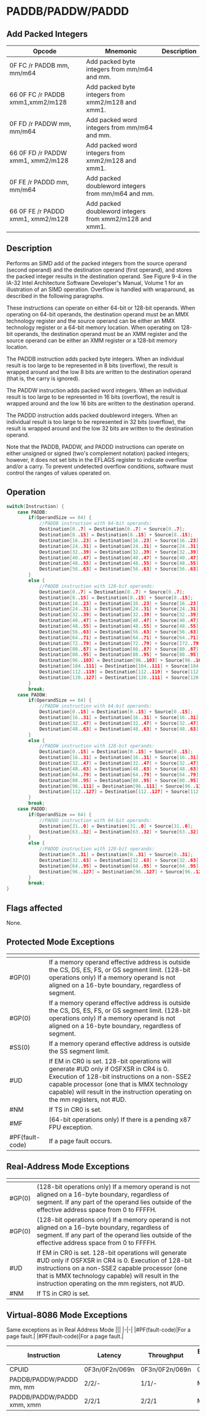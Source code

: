 # PADDB/PADDW/PADDD
 
## Add Packed Integers
 
 
|Opcode|Mnemonic|Description|
|-|-|-|
|0F FC /r PADDB mm, mm/m64|Add packed byte integers from mm/m64 and mm.||
|66 0F FC /r PADDB xmm1,xmm2/m128|Add packed byte integers from xmm2/m128 and xmm1.||
|0F FD /r PADDW mm, mm/m64|Add packed word integers from mm/m64 and mm.||
|66 0F FD /r PADDW xmm1, xmm2/m128|Add packed word integers from xmm2/m128 and xmm1.||
|0F FE /r PADDD mm, mm/m64|Add packed doubleword integers from mm/m64 and mm.||
|66 0F FE /r PADDD xmm1, xmm2/m128|Add packed doubleword integers from xmm2/m128 and xmm1.||
 
## Description
 
Performs an SIMD add of the packed integers from the source operand (second operand) and the destination operand (first operand), and stores the packed integer results in the destination operand. See Figure 9-4 in the IA-32 Intel Architecture Software Developer's Manual, Volume 1 for an illustration of an SIMD operation. Overflow is handled with wraparound, as described in the following paragraphs.
 
These instructions can operate on either 64-bit or 128-bit operands. When operating on 64-bit operands, the destination operand must be an MMX technology register and the source operand can be either an MMX technology register or a 64-bit memory location. When operating on 128- bit operands, the destination operand must be an XMM register and the source operand can be either an XMM register or a 128-bit memory location.
 
The PADDB instruction adds packed byte integers. When an individual result is too large to be represented in 8 bits (overflow), the result is wrapped around and the low 8 bits are written to the destination operand (that is, the carry is ignored).
 
The PADDW instruction adds packed word integers. When an individual result is too large to be represented in 16 bits (overflow), the result is wrapped around and the low 16 bits are written to the destination operand.
 
The PADDD instruction adds packed doubleword integers. When an individual result is too large to be represented in 32 bits (overflow), the result is wrapped around and the low 32 bits are written to the destination operand.
 
Note that the PADDB, PADDW, and PADDD instructions can operate on either unsigned or signed (two's complement notation) packed integers; however, it does not set bits in the EFLAGS register to indicate overflow and/or a carry. To prevent undetected overflow conditions, software must control the ranges of values operated on.
 
 
## Operation
 
```c
switch(Instruction) {
	case PADDB:
		if(OperandSize == 64) {
			//PADDB instruction with 64-bit operands:
			Destination[0..7] = Destination[0..7] + Source[0..7];
			Destination[8..15] = Destination[8..15] + Source[8..15];
			Destination[16..23] = Destination[16..23] + Source[16..23];
			Destination[24..31] = Destination[24..31] + Source[24..31];
			Destination[32..39] = Destination[32..39] + Source[32..39];
			Destination[40..47] = Destination[40..47] + Source[40..47];
			Destination[48..55] = Destination[48..55] + Source[48..55];
			Destination[56..63] = Destination[56..63] + Source[56..63];
		}
		else {
			//PADDB instruction with 128-bit operands:
			Destination[0..7] = Destination[0..7] + Source[0..7];
			Destination[8..15] = Destination[8..15] + Source[8..15];
			Destination[16..23] = Destination[16..23] + Source[16..23];
			Destination[24..31] = Destination[24..31] + Source[24..31];
			Destination[32..39] = Destination[32..39] + Source[32..39];
			Destination[40..47] = Destination[40..47] + Source[40..47];
			Destination[48..55] = Destination[48..55] + Source[48..55];
			Destination[56..63] = Destination[56..63] + Source[56..63];
			Destination[64..71] = Destination[64..71] + Source[64..71];
			Destination[72..79] = Destination[72..79] + Source[]72..79;
			Destination[80..87] = Destination[80..87] + Source[80..87];
			Destination[88..95] = Destination[88..95] + Source[88..95];
			Destination[96..103] = Destination[96..103] + Source[96..103];
			Destination[104..111] = Destination[104..111] + Source[104..111];
			Destination[112..119] = Destination[112..119] + Source[112..119];
			Destination[120..127] = Destination[120..111] + Source[120..127];
		}
		break;
	case PADDW:
		if(OperandSize == 64) {
			//PADDW instruction with 64-bit operands:
			Destination[0..15] = Destination[0..15] + Source[0..15];
			Destination[16..31] = Destination[16..31] + Source[16..31];
			Destination[32..47] = Destination[32..47] + Source[32..47];
			Destination[48..63] = Destination[48..63] + Source[48..63];
		}
		else {
			//PADDW instruction with 128-bit operands:
			Destination[0..15] = Destination[0..15] + Source[0..15];
			Destination[16..31] = Destination[16..31] + Source[16..31];
			Destination[32..47] = Destination[32..47] + Source[32..47];
			Destination[48..63] = Destination[48..63] + Source[48..63];
			Destination[64..79] = Destination[64..79] + Source[64..79];
			Destination[80..95] = Destination[80..95] + Source[80..95];
			Destination[96..111] = Destination[96..111] + Source[96..111];
			Destination[112..127] = Destination[112..127] + Source[112..127];
		}
		break;
	case PADDD:
		if(OperandSize == 64) {
			//PADDD instruction with 64-bit operands:
			Destination[31..0] = Destination[31..0] + Source[31..0];
			Destination[63..32] = Destination[63..32] + Source[63..32];
		}
		else {
			//PADDD instruction with 128-bit operands:
			Destination[0..31] = Destination[0..31] + Source[0..31];
			Destination[32..63] = Destination[32..63] + Source[32..63];
			Destination[64..95] = Destination[64..95] + Source[64..95];
			Destination[96..127] = Destination[96..127] + Source[96..127];
		}
		break;
}

```
 
 
## Flags affected
 
None.

 
 
## Protected Mode Exceptions
 
|[]()||
|-|-|
|#GP(0)|If a memory operand effective address is outside the CS, DS, ES, FS, or GS segment limit. (128-bit operations only) If a memory operand is not aligned on a 16-byte boundary, regardless of segment.|
|#GP(0)|If a memory operand effective address is outside the CS, DS, ES, FS, or GS segment limit. (128-bit operations only) If a memory operand is not aligned on a 16-byte boundary, regardless of segment.|
|#SS(0)|If a memory operand effective address is outside the SS segment limit.|
|#UD|If EM in CR0 is set. 128-bit operations will generate #UD only if OSFXSR in CR4 is 0. Execution of 128-bit instructions on a non-SSE2 capable processor (one that is MMX technology capable) will result in the instruction operating on the mm registers, not #UD.|
|#NM|If TS in CR0 is set.|
|#MF|(64-bit operations only) If there is a pending x87 FPU exception.|
|#PF(fault-code)|If a page fault occurs.|
 
## Real-Address Mode Exceptions
 
|[]()||
|-|-|
|#GP(0)|(128-bit operations only) If a memory operand is not aligned on a 16-byte boundary, regardless of segment. If any part of the operand lies outside of the effective address space from 0 to FFFFH.|
|#GP(0)|(128-bit operations only) If a memory operand is not aligned on a 16-byte boundary, regardless of segment. If any part of the operand lies outside of the effective address space from 0 to FFFFH.|
|#UD|If EM in CR0 is set. 128-bit operations will generate #UD only if OSFXSR in CR4 is 0. Execution of 128-bit instructions on a non-SSE2 capable processor (one that is MMX technology capable) will result in the instruction operating on the mm registers, not #UD.|
|#NM|If TS in CR0 is set.|
 
## Virtual-8086 Mode Exceptions
 
Same exceptions as in Real Address Mode
|[]()||
|-|-|
|#PF(fault-code)|For a page fault.|
|#PF(fault-code)|For a page fault.|
 
|Instruction|Latency|Throughput|Execution Unit|
|-|-|-|-|
|CPUID|0F3n/0F2n/069n|0F3n/0F2n/069n|0F2n|
|PADDB/PADDW/PADDD mm, mm|2/2/-|1/1/-|MMX_ALU|
|PADDB/PADDW/PADDD xmm, xmm|2/2/1|2/2/1|MMX_ALU|
